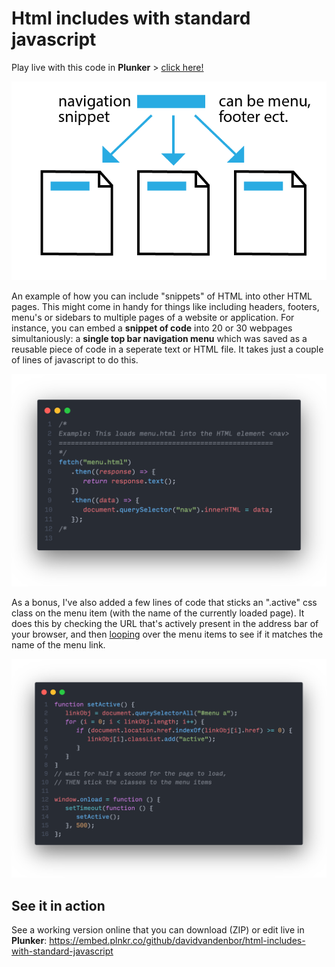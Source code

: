 # Html includes with standard javascript

Play live with this code in **Plunker** > [click here!](https://embed.plnkr.co/github/davidvandenbor/html-includes-with-standard-javascript)

[![jump to code example in Plunker](img/explanation.png)](https://embed.plnkr.co/github/davidvandenbor/html-includes-with-standard-javascript)

An example of how you can include "snippets" of HTML into other HTML pages. This might come in handy for things like including headers, footers, menu's or sidebars to multiple pages of a website or application. For instance, you can embed a **snippet of code** into 20 or 30 webpages simultaniously: a **single top bar navigation menu** which was saved as a reusable piece of code in a seperate text or HTML file. It takes just a couple of lines of javascript to do this.

[![jump to code example in Plunker](img/html-include-with-javascript.png)](https://embed.plnkr.co/github/davidvandenbor/html-includes-with-standard-javascript)

As a bonus, I've also added a few lines of code that sticks an ".active" css class on the menu item (with the name of the currently loaded page). It does this by checking the URL that's actively present in the address bar of your browser, and then [looping](https://www.w3schools.com/js/js_loop_for.asp) over the menu items to see if it matches the name of the menu link.

[![jump to code example in Plunker](img/set-active.png)](https://embed.plnkr.co/github/davidvandenbor/html-includes-with-standard-javascript)

## See it in action

See a working version online that you can download (ZIP) or edit live in **Plunker**:
https://embed.plnkr.co/github/davidvandenbor/html-includes-with-standard-javascript

